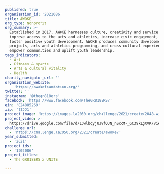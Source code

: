 ```yaml
---
published: true
organization_id: '2021086'
title: AWOKE
org_type: Nonprofit
org_summary: >-
  Established in 2017, AWOKE harnesses culture, creativity and service to
  improve access to the arts and athletics, increase civic engagement, and
  foster positive youth development. AWOKE produces community development
  projects, arts and athletics programming, and cross-cultural experiences to
  empower communities and uplift youth leadership.
tags_indicators:
  - Art
  - Fitness & sports
  - Arts & cultural vitality
  - Health
charity_navigator_url: ''
organization_website:
  - 'https://awokefoundation.org/'
twitter: ''
instagram: '@thegr818ers'
facebook: 'https://www.facebook.com/TheGR818ERS/'
ein: '824885269'
zip: '91331'
project_image: 'https://images.la2050.org/challenge/2021/create/2048-wide/awoke.jpg'
project_video: >-
  https://drive.google.com/file/d/1DwlbqyjUJwfQJN_nSccM-_GC39kLgXVK/view?usp=sharing
challenge_url:
  - 'https://challenge.la2050.org/2021/create/awoke/'
year_submitted:
  - '2021'
project_ids:
  - '1202086'
project_titles:
  - The GR818ERS x UNITE

---
```

